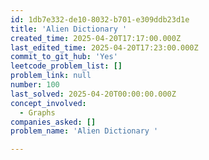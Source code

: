 ```yaml
---
id: 1db7e332-de10-8032-b701-e309ddb23d1e
title: 'Alien Dictionary '
created_time: 2025-04-20T17:17:00.000Z
last_edited_time: 2025-04-20T17:23:00.000Z
commit_to_git_hub: 'Yes'
leetcode_problem_list: []
problem_link: null
number: 100
last_solved: 2025-04-20T00:00:00.000Z
concept_involved:
  - Graphs
companies_asked: []
problem_name: 'Alien Dictionary '

---
```

